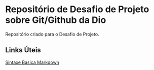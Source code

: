 # Repositório de Desafio de Projeto sobre Git/Github da Dio
Repositório criado para o Desafio de Projeto.


## Links Úteis
[Sintaxe Basica Markdown](https://markdown.net.br/sintaxe-basica/)
